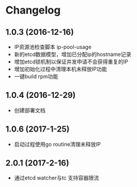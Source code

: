 # Changelog

## 1.0.3 (2016-12-16)

- IP资源池检查脚本 ip-pool-usage
- 新的etcd数据模型，增加已分配ip的hostname记录
- 增加etcd锁机制以保证并发申请不会获得重复的IP
- 增加初始化过程中清理本机未释放IP功能
- 一键build rpm功能

## 1.0.4 (2016-12-29)

- 创建部署文档

## 1.0.6 (2017-1-25)

- 启动过程使用go routine清理未释放IP

## 2.0.1 (2017-2-16)

- 通过etcd watcher与tc 支持容器限流


